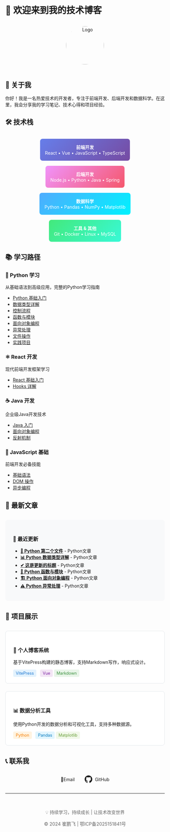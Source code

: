 # 🚀 欢迎来到我的技术博客

<div style="text-align: center; margin: 2rem 0;">
  <img src="/logo.png" alt="Logo" style="width: 120px; height: 120px; border-radius: 50%; margin-bottom: 1rem;">
</div>

## 👋 关于我

你好！我是一名热爱技术的开发者，专注于前端开发、后端开发和数据科学。在这里，我会分享我的学习笔记、技术心得和项目经验。

## 🛠️ 技术栈

<div style="display: flex; flex-wrap: wrap; gap: 1rem; justify-content: center; margin: 2rem 0;">

<div style="background: linear-gradient(135deg, #667eea 0%, #764ba2 100%); color: white; padding: 1rem; border-radius: 8px; min-width: 120px; text-align: center;">
  <strong>前端开发</strong><br>
  React • Vue • JavaScript • TypeScript
</div>

<div style="background: linear-gradient(135deg, #f093fb 0%, #f5576c 100%); color: white; padding: 1rem; border-radius: 8px; min-width: 120px; text-align: center;">
  <strong>后端开发</strong><br>
  Node.js • Python • Java • Spring
</div>

<div style="background: linear-gradient(135deg, #4facfe 0%, #00f2fe 100%); color: white; padding: 1rem; border-radius: 8px; min-width: 120px; text-align: center;">
  <strong>数据科学</strong><br>
  Python • Pandas • NumPy • Matplotlib
</div>

<div style="background: linear-gradient(135deg, #43e97b 0%, #38f9d7 100%); color: white; padding: 1rem; border-radius: 8px; min-width: 120px; text-align: center;">
  <strong>工具 & 其他</strong><br>
  Git • Docker • Linux • MySQL
</div>

</div>

## 📚 学习路径

### 🐍 Python 学习
从基础语法到高级应用，完整的Python学习指南
- [Python 基础入门](/python/01-python介绍.md)
- [数据类型详解](/python/02-数据类型.md)
- [控制流程](/python/03-控制流程.md)
- [函数与模块](/python/04-函数与模块.md)
- [面向对象编程](/python/05-面向对象.md)
- [异常处理](/python/06-异常处理.md)
- [文件操作](/python/07-文件操作.md)
- [实践项目](/python/08-实践项目.md)

### ⚛️ React 开发
现代前端开发框架学习
- [React 基础入门](/react/01-基础入门.md)
- [Hooks 详解](/react/02-Hooks详解.md)

### ☕ Java 开发
企业级Java开发技术
- [Java 入门](/java/01-intro.md)
- [面向对象编程](/java/02-oop.md)
- [反射机制](/java/03-反射.md)

### 📖 JavaScript 基础
前端开发必备技能
- [基础语法](/javascript/01-基础语法.md)
- [DOM 操作](/javascript/02-DOM操作.md)
- [异步编程](/javascript/03-异步编程.md)

## 🎯 最新文章

<div style="background: #f8f9fa; padding: 1.5rem; border-radius: 8px; margin: 2rem 0;">

### 📝 最近更新
- [**🐍 Python 第二个文件**](/python/02-数据类型.md) - Python文章
- [**📊 Python 数据类型详解**](/python/10-数据类型.md) - Python文章
- [**✔ 这是更新的标题**](/python/09-更新内容查看效果.md) - Python文章
- [**🔧 Python 函数与模块**](/python/04-函数与模块.md) - Python文章
- [**🏗️ Python 面向对象编程**](/python/05-面向对象.md) - Python文章
- [**⚠️ Python 异常处理**](/python/06-异常处理.md) - Python文章

</div>

## 🌟 项目展示

<div style="display: grid; grid-template-columns: repeat(auto-fit, minmax(300px, 1fr)); gap: 1.5rem; margin: 2rem 0;">

<div style="border: 1px solid #e1e5e9; border-radius: 8px; padding: 1.5rem; background: white;">
  <h3>🎨 个人博客系统</h3>
  <p>基于VitePress构建的静态博客，支持Markdown写作，响应式设计。</p>
  <div style="margin-top: 1rem;">
    <span style="background: #e3f2fd; color: #1976d2; padding: 0.25rem 0.5rem; border-radius: 4px; font-size: 0.8rem; margin-right: 0.5rem;">VitePress</span>
    <span style="background: #f3e5f5; color: #7b1fa2; padding: 0.25rem 0.5rem; border-radius: 4px; font-size: 0.8rem;">Vue</span>
    <span style="background: #e8f5e8; color: #388e3c; padding: 0.25rem 0.5rem; border-radius: 4px; font-size: 0.8rem;">Markdown</span>
  </div>
</div>

<div style="border: 1px solid #e1e5e9; border-radius: 8px; padding: 1.5rem; background: white;">
  <h3>📊 数据分析工具</h3>
  <p>使用Python开发的数据分析和可视化工具，支持多种数据源。</p>
  <div style="margin-top: 1rem;">
    <span style="background: #fff3e0; color: #f57c00; padding: 0.25rem 0.5rem; border-radius: 4px; font-size: 0.8rem; margin-right: 0.5rem;">Python</span>
    <span style="background: #e1f5fe; color: #0277bd; padding: 0.25rem 0.5rem; border-radius: 4px; font-size: 0.8rem;">Pandas</span>
    <span style="background: #f1f8e9; color: #689f38; padding: 0.25rem 0.5rem; border-radius: 4px; font-size: 0.8rem;">Matplotlib</span>
  </div>
</div>

</div>

## 📞 联系我

<div style="display:flex; gap:2rem; justify-content:center; align-items:center; flex-wrap:wrap; margin:2rem 0;">

  <!-- 163 邮箱 -->
  <a href="https://mail.163.com/#/compose?to=cpfprogrammer@163.com" target="_blank" style="display:flex; gap:0.5rem; align-items:center; text-decoration:none; color:inherit;">
    <span>📧Email</span>
  </a>

  <!-- GitHub -->
  <a href="https://github.com/gitByCPF" target="_blank" style="display:flex; gap:0.5rem; align-items:center; text-decoration:none; color:inherit;">
    <svg height="24" width="24" viewBox="0 0 16 16" fill="currentColor" xmlns="http://www.w3.org/2000/svg">
      <path fill-rule="evenodd" d="M8 0C3.58 0 0 3.58 0 8c0 3.54 2.29 6.54 5.47 7.59.4.07.55-.17.55-.38 0-.19-.01-.82-.01-1.49-2.01.37-2.53-.49-2.69-.94-.09-.23-.48-.94-.82-1.13-.28-.15-.68-.52-.01-.53.63-.01 1.08.58 1.23.82.72 1.21 1.87.87 2.33.66.07-.52.28-.87.51-1.07-1.78-.2-3.64-.89-3.64-3.95 0-.87.31-1.59.82-2.15-.08-.2-.36-1.01.08-2.11 0 0 .67-.21 2.2.82a7.58 7.58 0 012.01-.27c.68 0 1.36.09 2.01.27 1.53-1.04 2.2-.82 2.2-.82.44 1.1.16 1.91.08 2.11.51.56.82 1.28.82 2.15 0 3.07-1.87 3.75-3.65 3.95.29.25.54.73.54 1.48 0 1.07-.01 1.93-.01 2.2 0 .21.15.46.55.38A8.013 8.013 0 0016 8c0-4.42-3.58-8-8-8z"/>
    </svg>
    <span>GitHub</span>
  </a>

</div>






---

<div style="text-align: center; color: #666; margin-top: 3rem;">
  <p>💡 持续学习，持续成长 | 让技术改变世界</p>
  <p style="margin-top: 1rem; font-size: 0.9rem;">
    © 2024 崔鹏飞 | 
    <a href="https://beian.miit.gov.cn/" target="_blank" style="color: #666; text-decoration: none;">鄂ICP备2025151841号</a>
  </p>
</div>